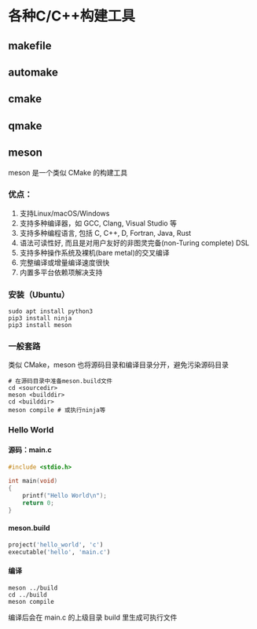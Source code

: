 # 各种C/C++构建工具
## makefile

## automake

## cmake

## qmake

## meson
meson 是一个类似 CMake 的构建工具
### 优点：
1. 支持Linux/macOS/Windows
2. 支持多种编译器，如 GCC, Clang, Visual Studio 等
3. 支持多种编程语言, 包括 C, C++, D, Fortran, Java, Rust
4. 语法可读性好, 而且是对用户友好的非图灵完备(non-Turing complete) DSL
5. 支持多种操作系统及裸机(bare metal)的交叉编译
6. 完整编译或增量编译速度很快
7. 内置多平台依赖项解决支持

### 安装（Ubuntu）
```shell
sudo apt install python3
pip3 install ninja
pip3 install meson
```
### 一般套路
类似 CMake，meson 也将源码目录和编译目录分开，避免污染源码目录
```shell
# 在源码目录中准备meson.build文件
cd <sourcedir>
meson <builddir>
cd <builddir>
meson compile # 或执行ninja等
```
### Hello World
#### 源码：main.c
```C
#include <stdio.h>

int main(void)
{
    printf("Hello World\n");
    return 0;
}
```

#### meson.build
```Makefile
project('hello_world', 'c')
executable('hello', 'main.c')
```

#### 编译
```shell
meson ../build
cd ../build
meson compile
```
编译后会在 main.c 的上级目录 build 里生成可执行文件

